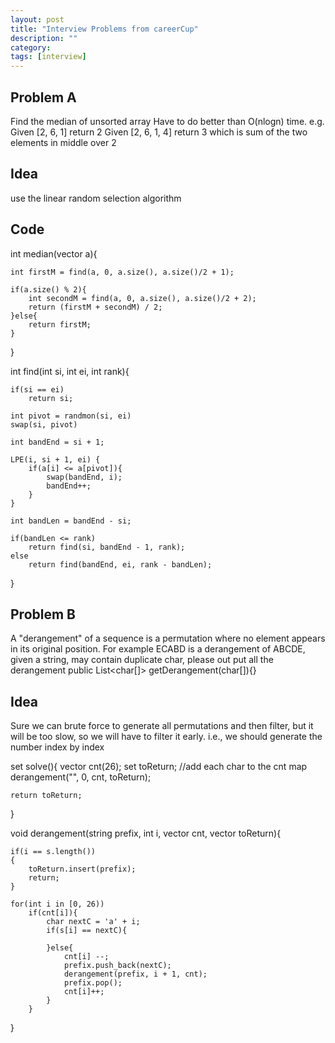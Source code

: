 ```yaml
---
layout: post
title: "Interview Problems from careerCup"
description: ""
category: 
tags: [interview]
---
```


Problem A
--------
Find the median of unsorted array
Have to do better than O(nlogn) time.
e.g.
Given [2, 6, 1] return 2
Given [2, 6, 1, 4] return 3 which is sum of the two elements in middle over 2


Idea
-------
use the linear random selection algorithm


Code
-------

int median(vector<int> a){

	int firstM = find(a, 0, a.size(), a.size()/2 + 1);

	if(a.size() % 2){
		int secondM = find(a, 0, a.size(), a.size()/2 + 2);
		return (firstM + secondM) / 2;
	}else{
		return firstM;
	}
}

int find(int si, int ei, int rank){

	if(si == ei)
		return si;

	int pivot = randmon(si, ei)
	swap(si, pivot)

	int bandEnd = si + 1;

	LPE(i, si + 1, ei) {
		if(a[i] <= a[pivot]){
			swap(bandEnd, i);
			bandEnd++;
		}
	}

	int bandLen = bandEnd - si;

	if(bandLen <= rank)
		return find(si, bandEnd - 1, rank);
	else
		return find(bandEnd, ei, rank - bandLen);
}
		


Problem B
--------
A "derangement" of a sequence is a permutation where no element appears in its original position. For example ECABD is a derangement of ABCDE, given a string, may contain duplicate char, please out put all the derangement
public List<char[]> getDerangement(char[]){}


Idea
-----
Sure we can brute force to generate all permutations and then filter, but it will be too slow, so we will have to filter it early. i.e., we should generate the number index by index

set<string> solve(){
	vector<int> cnt(26);
	set<string> toReturn;
	//add each char to the cnt map
	derangement("", 0, cnt, toReturn);

	return toReturn;
}

void derangement(string prefix, int i, vector<int> cnt, vector<string> toReturn){

	if(i == s.length())
	{
		toReturn.insert(prefix);
		return;
	}

	for(int i in [0, 26))
		if(cnt[i]){
			char nextC = 'a' + i;
			if(s[i] == nextC){

			}else{
				cnt[i] --;
				prefix.push_back(nextC);
				derangement(prefix, i + 1, cnt);
				prefix.pop();
				cnt[i]++;
			}
		}

} 

